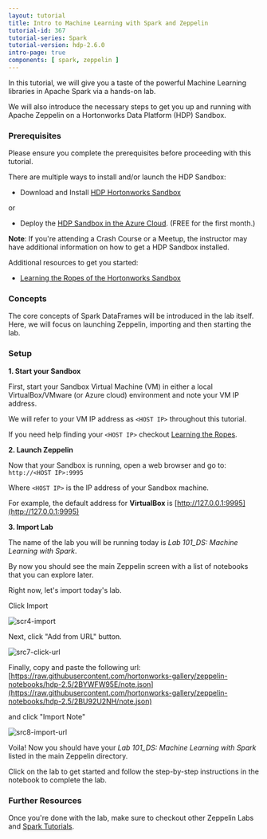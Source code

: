 ```yaml
---
layout: tutorial
title: Intro to Machine Learning with Spark and Zeppelin
tutorial-id: 367
tutorial-series: Spark
tutorial-version: hdp-2.6.0
intro-page: true
components: [ spark, zeppelin ]
---
```


In this tutorial, we will give you a taste of the powerful Machine Learning libraries in Apache Spark via a hands-on lab.

We will also introduce the necessary steps to get you up and running with Apache Zeppelin on a Hortonworks Data Platform (HDP) Sandbox.

### Prerequisites

Please ensure you complete the prerequisites before proceeding with this tutorial.

There are multiple ways to install and/or launch the HDP Sandbox:

*   Download and Install [HDP Hortonworks Sandbox](http://hortonworks.com/products/hortonworks-sandbox/#install)

or

*   Deploy the [HDP Sandbox in the Azure Cloud](http://hortonworks.com/hadoop-tutorial/deploying-hortonworks-sandbox-on-microsoft-azure/). (FREE for the first month.)


**Note**: If you're attending a Crash Course or a Meetup, the instructor may have additional information on how to get a HDP Sandbox installed.


Additional resources to get you started:

*   [Learning the Ropes of the Hortonworks Sandbox](http://hortonworks.com/hadoop-tutorial/learning-the-ropes-of-the-hortonworks-sandbox/)

### Concepts

The core concepts of Spark DataFrames will be introduced in the lab itself. Here, we will focus on launching Zeppelin, importing and then starting the lab.

### Setup

**1. Start your Sandbox**

First, start your Sandbox Virtual Machine (VM) in either a local VirtualBox/VMware (or Azure cloud) environment and note your VM IP address.

We will refer to your VM IP address as `<HOST IP>` throughout this tutorial.

If you need help finding your `<HOST IP>` checkout [Learning the Ropes](http://hortonworks.com/hadoop-tutorial/learning-the-ropes-of-the-hortonworks-sandbox/#learn-host-address-environment).

**2. Launch Zeppelin**

Now that your Sandbox is running, open a web browser and go to: `http://<HOST IP>:9995`

Where `<HOST IP>` is the IP address of your Sandbox machine.

For example, the default address for **VirtualBox** is [http://127.0.0.1:9995](http://127.0.0.1:9995)

**3. Import Lab**

The name of the lab you will be running today is *Lab 101_DS: Machine Learning with Spark*.

By now you should see the main Zeppelin screen with a list of notebooks that you can explore later.

Right now, let's import today's lab.

Click Import

![scr4-import](https://raw.github.com/hortonworks/tutorials/hdp-2.5/assets/getting-started-with-apache-zeppelin/scr4-import.png)

Next, click "Add from URL" button.

![src7-click-url](https://raw.github.com/hortonworks/tutorials/hdp-2.5/assets/getting-started-with-apache-zeppelin/scr7-click-url.png)

Finally, copy and paste the following url: [https://raw.githubusercontent.com/hortonworks-gallery/zeppelin-notebooks/hdp-2.5/2BYWFW95E/note.json](https://raw.githubusercontent.com/hortonworks-gallery/zeppelin-notebooks/hdp-2.5/2BU92U2NH/note.json)

and click "Import Note"

![src8-import-url](https://raw.github.com/hortonworks/tutorials/hdp-2.5/assets/getting-started-with-apache-zeppelin/scr8-import-url.png)

Voila! Now you should have your *Lab 101_DS: Machine Learning with Spark* listed in the main Zeppelin directory.

Click on the lab to get started and follow the step-by-step instructions in the notebook to complete the lab.

### Further Resources

Once you're done with the lab, make sure to checkout other Zeppelin Labs and [Spark Tutorials](http://hortonworks.com/hadoop/spark/#tutorials).
